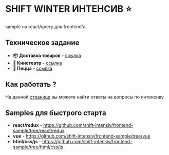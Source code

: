 # **SHIFT WINTER ИНТЕНСИВ ⭐️**

sample на react/query для frontend'а.

## Техническое задание

- **📦 Доставка товаров** - [ссылка](https://omniscient-honeydew-f15.notion.site/7c46a3a33c8946bc8353d852afbf39a1)
- **🍿 Кинотеатр** - [ссылка](https://omniscient-honeydew-f15.notion.site/90eef6b45a7843158d5731a1d4fd2440)
- **🍕 Пицца** - [ссылка](https://omniscient-honeydew-f15.notion.site/efe624e43fa94004b37acc093565fa18)
  
## Как работать ?

На данной [странице](https://www.notion.so/2602fbc1bf3045b08a14bc0ae06304a9) вы можете найти ответы на вопросы по интенсиву

## Samples для быстрого старта

- **react/redux** - https://github.com/shift-intensiv/frontend-sample/tree/react/redux
- **vue** - https://github.com/shift-intensiv/frontend-sample/tree/vue
- **html/css/js** - https://github.com/shift-intensiv/frontend-sample/tree/html/css/js

